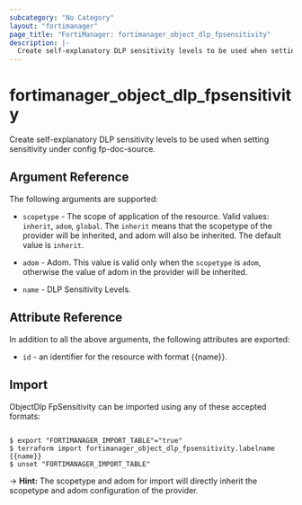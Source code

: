 ```yaml
---
subcategory: "No Category"
layout: "fortimanager"
page_title: "FortiManager: fortimanager_object_dlp_fpsensitivity"
description: |-
  Create self-explanatory DLP sensitivity levels to be used when setting sensitivity under config fp-doc-source.
---
```


# fortimanager_object_dlp_fpsensitivity
Create self-explanatory DLP sensitivity levels to be used when setting sensitivity under config fp-doc-source.

## Argument Reference


The following arguments are supported:

* `scopetype` - The scope of application of the resource. Valid values: `inherit`, `adom`, `global`. The `inherit` means that the scopetype of the provider will be inherited, and adom will also be inherited. The default value is `inherit`.
* `adom` - Adom. This value is valid only when the `scopetype` is `adom`, otherwise the value of adom in the provider will be inherited.

* `name` - DLP Sensitivity Levels.


## Attribute Reference

In addition to all the above arguments, the following attributes are exported:
* `id` - an identifier for the resource with format {{name}}.

## Import

ObjectDlp FpSensitivity can be imported using any of these accepted formats:
```

$ export "FORTIMANAGER_IMPORT_TABLE"="true"
$ terraform import fortimanager_object_dlp_fpsensitivity.labelname {{name}}
$ unset "FORTIMANAGER_IMPORT_TABLE"
```
-> **Hint:** The scopetype and adom for import will directly inherit the scopetype and adom configuration of the provider.
